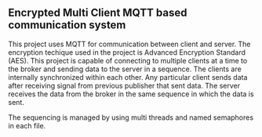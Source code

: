 ## Encrypted Multi Client MQTT based communication system

This project uses MQTT for communication between client and server. The encryption techique used in the project is Advanced Encryption Standard (AES). This project is capable of connecting to multiple clients at a time to the broker and sending data to the server in a sequence. The clients are internally synchronized within each other. Any particular client sends data after receiving signal from previous publisher that sent data. The server receives the data from the broker in the same sequence in which the data is sent.

The sequencing is managed by using multi threads and named semaphores in each file.

